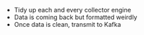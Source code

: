 - Tidy up each and every collector engine
- Data is coming back but formatted weirdly
- Once data is clean, transmit to Kafka
